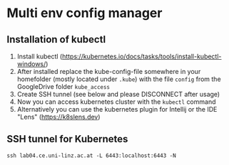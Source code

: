 # Multi env config manager

## Installation of kubectl
1. Install kubectl (https://kubernetes.io/docs/tasks/tools/install-kubectl-windows/)
2. After installed replace the kube-config-file somewhere in your homefolder (mostly located under `.kube`) with the file `config` from the GoogleDrive folder `kube_access` 
3. Create SSH tunnel (see below and please DISCONNECT after usage)
4. Now you can access kubernetes cluster with the `kubectl` command
5. Alternatively you can use the kubernetes plugin for Intellij or the IDE "Lens" (https://k8slens.dev)

## SSH tunnel for Kubernetes
`ssh lab04.ce.uni-linz.ac.at -L 6443:localhost:6443 -N`
